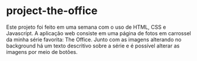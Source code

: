# project-the-office
Este projeto foi feito em uma semana com o uso de HTML, CSS e Javascript. A aplicação web consiste em uma página de fotos em carrossel da minha série favorita:
The Office. Junto com as imagens alterando no background há um texto descritivo sobre a série e é possível alterar as imagens por meio de botões.
